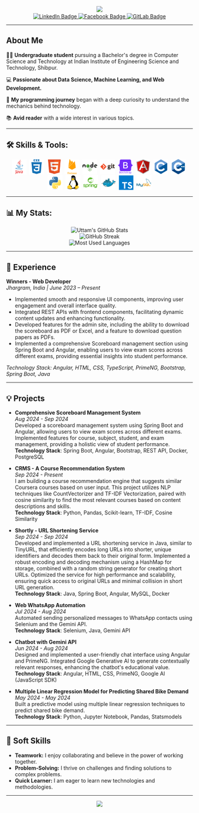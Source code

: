 <div align="center">
  <img src="https://capsule-render.vercel.app/api?text=Uttam&nbsp;Mahata&animation=fadeIn&type=waving&color=auto&height=200&fontSize=60"/>
</div>


<div id="badges" align="center">
  <a href="https://www.linkedin.com/in/uttam-mahata-4b0364259/" target="_blank">
    <img src="https://img.shields.io/badge/LinkedIn-blue?style=for-the-badge&logo=linkedin&logoColor=white" alt="LinkedIn Badge"/>
  </a> 
  <a href="https://www.facebook.com/uttamm0.21.4.8/" target="_blank">
    <img src="https://img.shields.io/badge/Facebook-blue?style=for-the-badge&logo=facebook&logoColor=white" alt="Facebook Badge"/>
  </a>
  <a href="https://gitlab.com/uttam123a" target="_blank">
    <img src="https://img.shields.io/badge/GitLab-orange?style=for-the-badge&logo=gitlab&logoColor=white" alt="GitLab Badge"/>
  </a>
</div>


---

## About Me

:student: **Undergraduate student** pursuing a Bachelor's degree in Computer Science and Technology at Indian Institute of Engineering Science and Technology, Shibpur.

:computer: **Passionate about Data Science, Machine Learning, and Web Development.**

:rocket: **My programming journey** began with a deep curiosity to understand the mechanics behind technology.

:books: **Avid reader** with a wide interest in various topics.

---

## :hammer_and_wrench: Skills & Tools:

<div align="center">
  <img src="https://github.com/devicons/devicon/blob/master/icons/java/java-original-wordmark.svg" title="Java" alt="Java" width="40" height="40"/>&nbsp;
  <img src="https://github.com/devicons/devicon/blob/master/icons/css3/css3-plain-wordmark.svg"  title="CSS3" alt="CSS" width="40" height="40"/>&nbsp;
  <img src="https://github.com/devicons/devicon/blob/master/icons/html5/html5-original.svg" title="HTML5" alt="HTML" width="40" height="40"/>&nbsp;
  <img src="https://github.com/devicons/devicon/blob/master/icons/firebase/firebase-plain-wordmark.svg" title="Firebase" alt="Firebase" width="40" height="40"/>&nbsp;
  <img src="https://github.com/devicons/devicon/blob/master/icons/nodejs/nodejs-original-wordmark.svg" title="NodeJS" alt="NodeJS" width="40" height="40"/>&nbsp;
  <img src="https://github.com/devicons/devicon/blob/master/icons/git/git-original-wordmark.svg" title="Git" alt="Git" width="40" height="40"/>&nbsp;
  <img src="https://github.com/devicons/devicon/blob/master/icons/bootstrap/bootstrap-plain-wordmark.svg" title="Bootstrap" alt="Bootstrap" width="40" height="40"/>&nbsp;
  <img src="https://github.com/devicons/devicon/blob/master/icons/angularjs/angularjs-original.svg" title="Angular" alt="Angular" width="40" height="40"/>&nbsp;
  <img src="https://github.com/devicons/devicon/blob/master/icons/c/c-original.svg" title="C" alt="C" width="40" height="40"/>&nbsp;
  <img src="https://github.com/devicons/devicon/blob/master/icons/cplusplus/cplusplus-original.svg" title="C++" alt="C++" width="40" height="40"/>&nbsp;
  <img src="https://github.com/devicons/devicon/blob/master/icons/python/python-original.svg" title="Python" alt="Python" width="40" height="40"/>&nbsp;
  <img src="https://github.com/devicons/devicon/blob/master/icons/linux/linux-original.svg" title="Linux" alt="Linux" width="40" height="40"/>&nbsp;
  <img src="https://github.com/devicons/devicon/blob/master/icons/spring/spring-original-wordmark.svg" title="Spring" alt="Spring" width="40" height="40"/>&nbsp;
  <img src="https://github.com/devicons/devicon/blob/master/icons/docker/docker-original.svg" title="Docker" alt="Docker" width="40" height="40"/>&nbsp;
  <img src="https://github.com/devicons/devicon/blob/master/icons/typescript/typescript-original.svg" title="TypeScript" alt="TypeScript" width="40" height="40"/>&nbsp;
  <img src="https://github.com/devicons/devicon/blob/master/icons/mysql/mysql-original-wordmark.svg" title="MySQL" alt="MySQL" width="40" height="40"/>
</div>

---

## :bar_chart: My Stats:

<div align="center">
  <img src="https://github-readme-stats.vercel.app/api?username=Uttam-Mahata&show_icons=true&theme=radical" alt="Uttam's GitHub Stats"/><br/>
  <img src="https://github-readme-streak-stats.herokuapp.com/?user=Uttam-Mahata&theme=radical" alt="GitHub Streak"/><br/>
  <img src="https://github-readme-stats.vercel.app/api/top-langs/?username=Uttam-Mahata&layout=compact&theme=radical" alt="Most Used Languages"/>
</div>

---

## :briefcase: Experience

**Winners - Web Developer**  
*Jhargram, India | June 2023 – Present*

- Implemented smooth and responsive UI components, improving user engagement and overall interface quality.
- Integrated REST APIs with frontend components, facilitating dynamic content updates and enhancing functionality.
- Developed features for the admin site, including the ability to download the scoreboard as PDF or Excel, and a feature to download question papers as PDFs.
- Implemented a comprehensive Scoreboard management section using Spring Boot and Angular, enabling users to view exam scores across different exams, providing essential insights into student performance.

*Technology Stack: Angular, HTML, CSS, TypeScript, PrimeNG, Bootstrap, Spring Boot, Java*

---

## :bulb: Projects

- **Comprehensive Scoreboard Management System**  
  *Aug 2024 - Sep 2024*  
  Developed a scoreboard management system using Spring Boot and Angular, allowing users to view exam scores across different exams. Implemented features for course, subject, student, and exam management, providing a holistic view of student performance.  
  **Technology Stack**: Spring Boot, Angular, Bootstrap, REST API, Docker, PostgreSQL

- **CRMS - A Course Recommendation System**  
  *Sep 2024 - Present*  
  I am building a course recommendation engine that suggests similar Coursera courses based on user input. This project utilizes NLP techniques like CountVectorizer and TF-IDF Vectorization, paired with cosine similarity to find the most relevant courses based on content descriptions and skills.  
  **Technology Stack**: Python, Pandas, Scikit-learn, TF-IDF, Cosine Similarity

- **Shortly - URL Shortening Service**  
  *Sep 2024 - Sep 2024*  
  Developed and implemented a URL shortening service in Java, similar to TinyURL, that efficiently encodes long URLs into shorter, unique identifiers and decodes them back to their original form. Implemented a robust encoding and decoding mechanism using a HashMap for storage, combined with a random string generator for creating short URLs. Optimized the service for high performance and scalability, ensuring quick access to original URLs and minimal collision in short URL generation.  
  **Technology Stack**: Java, Spring Boot, Angular, MySQL, Docker

- **Web WhatsApp Automation**  
  *Jul 2024 - Aug 2024*  
  Automated sending personalized messages to WhatsApp contacts using Selenium and the Gemini API.  
  **Technology Stack**: Selenium, Java, Gemini API

- **Chatbot with Gemini API**  
  *Jun 2024 - Aug 2024*  
  Designed and implemented a user-friendly chat interface using Angular and PrimeNG. Integrated Google Generative AI to generate contextually relevant responses, enhancing the chatbot's educational value.  
  **Technology Stack**: Angular, HTML, CSS, PrimeNG, Google AI (JavaScript SDK)

- **Multiple Linear Regression Model for Predicting Shared Bike Demand**  
  *May 2024 - May 2024*  
  Built a predictive model using multiple linear regression techniques to predict shared bike demand.  
  **Technology Stack**: Python, Jupyter Notebook, Pandas, Statsmodels
---


## :handshake: Soft Skills

- **Teamwork:** I enjoy collaborating and believe in the power of working together.
- **Problem-Solving:** I thrive on challenges and finding solutions to complex problems.
- **Quick Learner:** I am eager to learn new technologies and methodologies.

---

<div align="center">
  <img src="https://capsule-render.vercel.app/api?section=footer&type=waving&color=auto&height=120"/>
</div>
